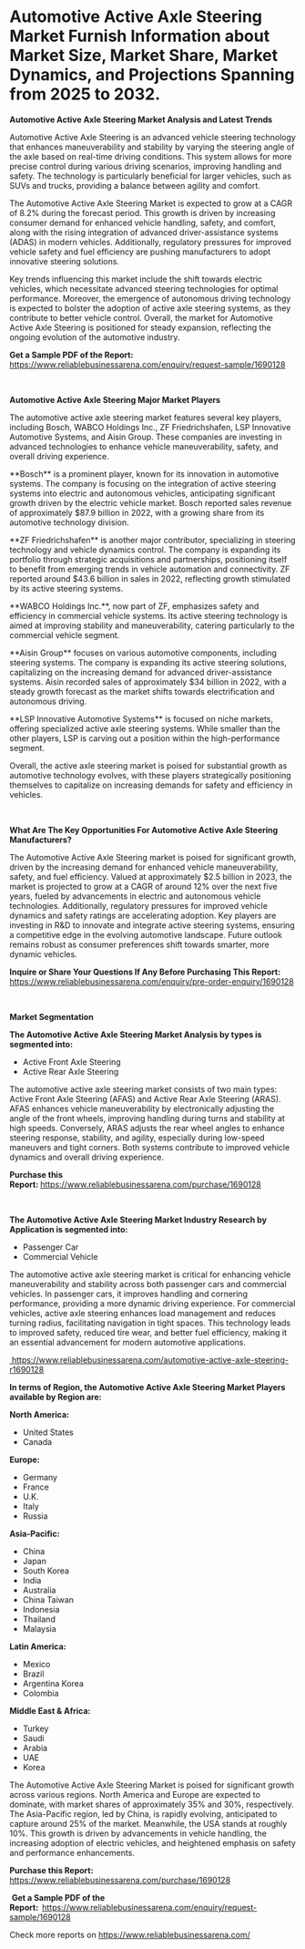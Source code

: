 <p><h1>Automotive Active Axle Steering Market Furnish Information about Market Size, Market Share, Market Dynamics, and Projections Spanning from 2025 to 2032.</h1></p><p><strong>Automotive Active Axle Steering Market Analysis and Latest Trends</strong></p>
<p><p>Automotive Active Axle Steering is an advanced vehicle steering technology that enhances maneuverability and stability by varying the steering angle of the axle based on real-time driving conditions. This system allows for more precise control during various driving scenarios, improving handling and safety. The technology is particularly beneficial for larger vehicles, such as SUVs and trucks, providing a balance between agility and comfort.</p><p>The Automotive Active Axle Steering Market is expected to grow at a CAGR of 8.2% during the forecast period. This growth is driven by increasing consumer demand for enhanced vehicle handling, safety, and comfort, along with the rising integration of advanced driver-assistance systems (ADAS) in modern vehicles. Additionally, regulatory pressures for improved vehicle safety and fuel efficiency are pushing manufacturers to adopt innovative steering solutions.</p><p>Key trends influencing this market include the shift towards electric vehicles, which necessitate advanced steering technologies for optimal performance. Moreover, the emergence of autonomous driving technology is expected to bolster the adoption of active axle steering systems, as they contribute to better vehicle control. Overall, the market for Automotive Active Axle Steering is positioned for steady expansion, reflecting the ongoing evolution of the automotive industry.</p></p>
<p><strong>Get a Sample PDF of the Report:&nbsp;</strong> <a href="https://www.reliablebusinessarena.com/enquiry/request-sample/1690128?utm_campaign=1892&utm_medium=2&utm_source=Github&utm_content=ia&utm_term=07012025&utm_id=automotive-active-axle-steering">https://www.reliablebusinessarena.com/enquiry/request-sample/1690128</a></p>
<p>&nbsp;</p>
<p><strong>Automotive Active Axle Steering Major Market Players</strong></p>
<p><p>The automotive active axle steering market features several key players, including Bosch, WABCO Holdings Inc., ZF Friedrichshafen, LSP Innovative Automotive Systems, and Aisin Group. These companies are investing in advanced technologies to enhance vehicle maneuverability, safety, and overall driving experience.</p><p>**Bosch** is a prominent player, known for its innovation in automotive systems. The company is focusing on the integration of active steering systems into electric and autonomous vehicles, anticipating significant growth driven by the electric vehicle market. Bosch reported sales revenue of approximately $87.9 billion in 2022, with a growing share from its automotive technology division.</p><p>**ZF Friedrichshafen** is another major contributor, specializing in steering technology and vehicle dynamics control. The company is expanding its portfolio through strategic acquisitions and partnerships, positioning itself to benefit from emerging trends in vehicle automation and connectivity. ZF reported around $43.6 billion in sales in 2022, reflecting growth stimulated by its active steering systems.</p><p>**WABCO Holdings Inc.**, now part of ZF, emphasizes safety and efficiency in commercial vehicle systems. Its active steering technology is aimed at improving stability and maneuverability, catering particularly to the commercial vehicle segment. </p><p>**Aisin Group** focuses on various automotive components, including steering systems. The company is expanding its active steering solutions, capitalizing on the increasing demand for advanced driver-assistance systems. Aisin recorded sales of approximately $34 billion in 2022, with a steady growth forecast as the market shifts towards electrification and autonomous driving.</p><p>**LSP Innovative Automotive Systems** is focused on niche markets, offering specialized active axle steering systems. While smaller than the other players, LSP is carving out a position within the high-performance segment.</p><p>Overall, the active axle steering market is poised for substantial growth as automotive technology evolves, with these players strategically positioning themselves to capitalize on increasing demands for safety and efficiency in vehicles.</p></p>
<p>&nbsp;</p>
<p><strong>What Are The Key Opportunities For Automotive Active Axle Steering Manufacturers?</strong></p>
<p><p>The Automotive Active Axle Steering market is poised for significant growth, driven by the increasing demand for enhanced vehicle maneuverability, safety, and fuel efficiency. Valued at approximately $2.5 billion in 2023, the market is projected to grow at a CAGR of around 12% over the next five years, fueled by advancements in electric and autonomous vehicle technologies. Additionally, regulatory pressures for improved vehicle dynamics and safety ratings are accelerating adoption. Key players are investing in R&D to innovate and integrate active steering systems, ensuring a competitive edge in the evolving automotive landscape. Future outlook remains robust as consumer preferences shift towards smarter, more dynamic vehicles.</p></p>
<p><strong>Inquire or Share Your Questions If Any Before Purchasing This Report:</strong> <a href="https://www.reliablebusinessarena.com/enquiry/pre-order-enquiry/1690128?utm_campaign=1892&utm_medium=2&utm_source=Github&utm_content=ia&utm_term=07012025&utm_id=automotive-active-axle-steering">https://www.reliablebusinessarena.com/enquiry/pre-order-enquiry/1690128</a></p>
<p>&nbsp;</p>
<p><strong>Market Segmentation</strong></p>
<p><strong>The Automotive Active Axle Steering Market Analysis by types is segmented into:</strong></p>
<p><ul><li>Active Front Axle Steering</li><li>Active Rear Axle Steering</li></ul></p>
<p><p>The automotive active axle steering market consists of two main types: Active Front Axle Steering (AFAS) and Active Rear Axle Steering (ARAS). AFAS enhances vehicle maneuverability by electronically adjusting the angle of the front wheels, improving handling during turns and stability at high speeds. Conversely, ARAS adjusts the rear wheel angles to enhance steering response, stability, and agility, especially during low-speed maneuvers and tight corners. Both systems contribute to improved vehicle dynamics and overall driving experience.</p></p>
<p><strong>Purchase this Report:&nbsp;</strong><a href="https://www.reliablebusinessarena.com/purchase/1690128?utm_campaign=1892&utm_medium=2&utm_source=Github&utm_content=ia&utm_term=07012025&utm_id=automotive-active-axle-steering">https://www.reliablebusinessarena.com/purchase/1690128</a></p>
<p>&nbsp;</p>
<p><strong>The Automotive Active Axle Steering Market Industry Research by Application is segmented into:</strong></p>
<p><ul><li>Passenger Car</li><li>Commercial Vehicle</li></ul></p>
<p><p>The automotive active axle steering market is critical for enhancing vehicle maneuverability and stability across both passenger cars and commercial vehicles. In passenger cars, it improves handling and cornering performance, providing a more dynamic driving experience. For commercial vehicles, active axle steering enhances load management and reduces turning radius, facilitating navigation in tight spaces. This technology leads to improved safety, reduced tire wear, and better fuel efficiency, making it an essential advancement for modern automotive applications.</p></p>
<p><a href="https://www.reliablebusinessarena.com/automotive-active-axle-steering-r1690128?utm_campaign=1892&utm_medium=2&utm_source=Github&utm_content=ia&utm_term=07012025&utm_id=automotive-active-axle-steering">&nbsp;https://www.reliablebusinessarena.com/automotive-active-axle-steering-r1690128</a></p>
<p><strong>In terms of Region, the Automotive Active Axle Steering Market Players available by Region are:</strong></p>
<p>
    <p> <strong> North America: </strong>
        <ul>
            <li>United States</li>
            <li>Canada</li>
        </ul>
        </p> 
    <p> <strong> Europe: </strong>
        <ul>
            <li>Germany</li>
            <li>France</li>
            <li>U.K.</li>
            <li>Italy</li>
            <li>Russia</li>
        </ul>
        </p> 
    <p> <strong> Asia-Pacific: </strong>
        <ul>
            <li>China</li>
            <li>Japan</li>
            <li>South Korea</li>
            <li>India</li>
            <li>Australia</li>
            <li>China Taiwan</li>
            <li>Indonesia</li>
            <li>Thailand</li>
            <li>Malaysia</li>
        </ul>
        </p> 
    <p> <strong> Latin America: </strong>
        <ul>
            <li>Mexico</li>
            <li>Brazil</li>
            <li>Argentina Korea</li>
            <li>Colombia</li>
        </ul>
        </p> 
    <p> <strong> Middle East & Africa: </strong>
        <ul>
            <li>Turkey</li>
            <li>Saudi</li>
            <li>Arabia</li>
            <li>UAE</li>
            <li>Korea</li>
        </ul>
    </p>
    </p>
<p><p>The Automotive Active Axle Steering Market is poised for significant growth across various regions. North America and Europe are expected to dominate, with market shares of approximately 35% and 30%, respectively. The Asia-Pacific region, led by China, is rapidly evolving, anticipated to capture around 25% of the market. Meanwhile, the USA stands at roughly 10%. This growth is driven by advancements in vehicle handling, the increasing adoption of electric vehicles, and heightened emphasis on safety and performance enhancements.</p></p>
<p><strong>Purchase this Report: </strong><a href="https://www.reliablebusinessarena.com/purchase/1690128?utm_campaign=1892&utm_medium=2&utm_source=Github&utm_content=ia&utm_term=07012025&utm_id=automotive-active-axle-steering">https://www.reliablebusinessarena.com/purchase/1690128</a></p>
<p>&nbsp;<strong>Get a Sample PDF of the Report:&nbsp;&nbsp;</strong><a href="https://www.reliablebusinessarena.com/enquiry/request-sample/1690128?utm_campaign=1892&utm_medium=2&utm_source=Github&utm_content=ia&utm_term=07012025&utm_id=automotive-active-axle-steering">https://www.reliablebusinessarena.com/enquiry/request-sample/1690128</a></p>
<p><strong></strong></p>
<p>Check more reports on <a href="https://www.reliablebusinessarena.com/?utm_campaign=1892&utm_medium=2&utm_source=Github&utm_content=ia&utm_term=07012025&utm_id=automotive-active-axle-steering">https://www.reliablebusinessarena.com/</a></p>